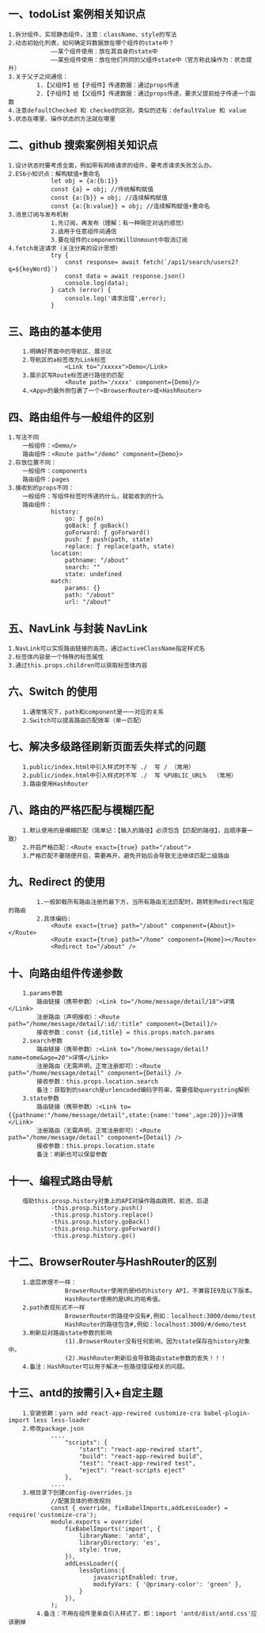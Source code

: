 ## 一、todoList 案例相关知识点
    1.拆分组件、实现静态组件，注意：className、style的写法
	2.动态初始化列表，如何确定将数据放在哪个组件的state中？
				——某个组件使用：放在其自身的state中
				——某些组件使用：放在他们共同的父组件state中（官方称此操作为：状态提升）
	3.关于父子之间通信：
			1.【父组件】给【子组件】传递数据：通过props传递
			2.【子组件】给【父组件】传递数据：通过props传递，要求父提前给子传递一个函数
	4.注意defaultChecked 和 checked的区别，类似的还有：defaultValue 和 value
	5.状态在哪里，操作状态的方法就在哪里    
## 二、github 搜索案例相关知识点
	1.设计状态时要考虑全面，例如带有网络请求的组件，要考虑请求失败怎么办。
	2.ES6小知识点：解构赋值+重命名
				let obj = {a:{b:1}}
				const {a} = obj; //传统解构赋值
				const {a:{b}} = obj; //连续解构赋值
				const {a:{b:value}} = obj; //连续解构赋值+重命名
	3.消息订阅与发布机制
				1.先订阅，再发布（理解：有一种隔空对话的感觉）
				2.适用于任意组件间通信
				3.要在组件的componentWillUnmount中取消订阅
	4.fetch发送请求（关注分离的设计思想）
				try {
					const response= await fetch(`/api1/search/users2?q=${keyWord}`)
					const data = await response.json()
					console.log(data);
				} catch (error) {
					console.log('请求出错',error);
				}
## 三、路由的基本使用
        1.明确好界面中的导航区、展示区
		2.导航区的a标签改为Link标签
					<Link to="/xxxxx">Demo</Link>
		3.展示区写Route标签进行路径的匹配
					<Route path='/xxxx' component={Demo}/>
		4.<App>的最外侧包裹了一个<BrowserRouter>或<HashRouter>  
## 四、路由组件与一般组件的区别

    1.写法不同
        一般组件：<Demo/>
        路由组件：<Route path="/demo" component={Demo}>
    2.存放位置不同：
        一般组件：components
        路由组件：pages
    3.接收到的props不同：
        一般组件：写组件标签时传递的什么，就能收到的什么
        路由组件：
                history:
                    go: ƒ go(n)
                    goBack: ƒ goBack()
                    goForward: ƒ goForward()
                    push: ƒ push(path, state)
                    replace: ƒ replace(path, state)
                location:
                    pathname: "/about"
                    search: ""
                    state: undefined
                match:
                    params: {}
                    path: "/about"
                    url: "/about"

## 五、NavLink 与封装 NavLink

    1.NavLink可以实现路由链接的高亮，通过activeClassName指定样式名
    2.标签体内容是一个特殊的标签属性
    3.通过this.props.children可以获取标签体内容

## 六、Switch 的使用

        1.通常情况下，path和component是一一对应的关系
        2.Switch可以提高路由匹配效率（单一匹配）

## 七、解决多级路径刷新页面丢失样式的问题

        1.public/index.html中引入样式时不写 ./  写 / （常用）
        2.public/index.html中引入样式时不写 ./  写 %PUBLIC_URL%  （常用）
        3.路由使用HashRouter

## 八、路由的严格匹配与模糊匹配

        1.默认使用的是模糊匹配（简单记：【输入的路径】必须包含【匹配的路径】，且顺序要一致）
        2.开启严格匹配：<Route exact={true} path="/about">
        3.严格匹配不要随便开启，需要再开，避免开始后会导致无法继续匹配二级路由

## 九、Redirect 的使用

            1.一般卸载所有路由注册的最下方，当所有路由无法匹配时，跳转到Redirect指定的路由
            2.具体编码:
                <Route exact={true} path="/about" component={About}></Route>
                <Route exact={true} path="/home" component={Home}></Route>
                <Redirect to="/about" />

## 十、向路由组件传递参数

        1.params参数
            路由链接（携带参数）:<Link to="/home/message/detail/18">详情</Link>
            注册路由（声明接收）：<Route path="/home/message/detail/:id/:title" component={Detail}/>
            接收参数：const {id,title} = this.props.match.params
        2.search参数
            路由链接（携带参数）:<Link to="/home/message/detail?name=tome&age=20">详情</Link>
            注册路由（无需声明，正常注册即可）：<Route path="/home/message/detail" component={Detail} />
            接收参数：this.props.location.search
            备注：获取到的search是urlencoded编码字符串，需要借助querystring解析
        3.state参数
            路由链接（携带参数）:<Link to={{pathname:"/home/message/detail",state:{name:'tome',age:20}}}>详情</Link>
            注册路由（无需声明，正常注册即可）：<Route path="/home/message/detail" component={Detail} />
            接收参数：this.props.location.state
            备注：刷新也可以保留参数

## 十一、编程式路由导航
        借助this.prosp.history对象上的API对操作路由跳转、前进、后退
    			-this.prosp.history.push()
    			-this.prosp.history.replace()
    			-this.prosp.history.goBack()
    			-this.prosp.history.goForward()
    			-this.prosp.history.go()
        

##  十二、BrowserRouter与HashRouter的区别
        1.底层原理不一样：
					BrowserRouter使用的是H5的history API，不兼容IE9及以下版本。
					HashRouter使用的是URL的哈希值。
		2.path表现形式不一样
					BrowserRouter的路径中没有#,例如：localhost:3000/demo/test
					HashRouter的路径包含#,例如：localhost:3000/#/demo/test
		3.刷新后对路由state参数的影响
					(1).BrowserRouter没有任何影响，因为state保存在history对象中。
					(2).HashRouter刷新后会导致路由state参数的丢失！！！
		4.备注：HashRouter可以用于解决一些路径错误相关的问题。


##  十三、antd的按需引入+自定主题
    	1.安装依赖：yarn add react-app-rewired customize-cra babel-plugin-import less less-loader
		2.修改package.json
				....
					"scripts": {
						"start": "react-app-rewired start",
						"build": "react-app-rewired build",
						"test": "react-app-rewired test",
						"eject": "react-scripts eject"
					},
				....
		3.根目录下创建config-overrides.js
				//配置具体的修改规则
				const { override, fixBabelImports,addLessLoader} = require('customize-cra');
				module.exports = override(
					fixBabelImports('import', {
						libraryName: 'antd',
						libraryDirectory: 'es',
						style: true,
					}),
					addLessLoader({
						lessOptions:{
							javascriptEnabled: true,
							modifyVars: { '@primary-color': 'green' },
						}
					}),
				);
			4.备注：不用在组件里亲自引入样式了，即：import 'antd/dist/antd.css'应该删掉